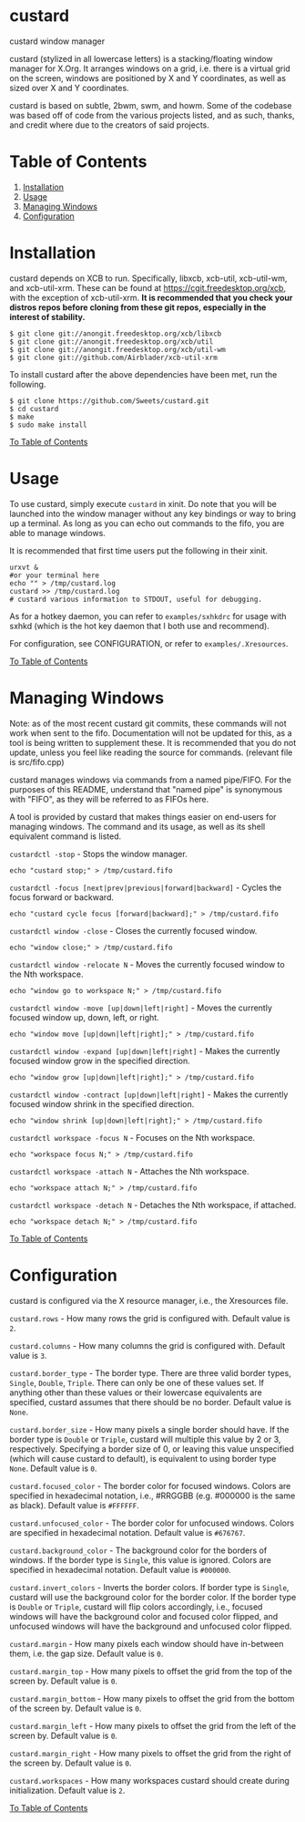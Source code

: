 # custard
custard window manager

custard (stylized in all lowercase letters) is a stacking/floating window manager for X.Org. It arranges windows on a grid, i.e. there is a virtual grid on the screen, windows are positioned by X and Y coordinates, as well as sized over X and Y coordinates.

custard is based on subtle, 2bwm, swm, and howm. Some of the codebase was based off of code from the various projects listed, and as such, thanks, and credit where due to the creators of said projects.

# Table of Contents

1. [Installation](#installation)
2. [Usage](#usage)
3. [Managing Windows](#managing-windows)
4. [Configuration](#configuration)

# Installation

custard depends on XCB to run. Specifically, libxcb, xcb-util, xcb-util-wm, and xcb-util-xrm. These can be found at https://cgit.freedesktop.org/xcb, with the exception of xcb-util-xrm. **It is recommended that you check your distros repos before cloning from these git repos, especially in the interest of stability.**

```
$ git clone git://anongit.freedesktop.org/xcb/libxcb
$ git clone git://anongit.freedesktop.org/xcb/util
$ git clone git://anongit.freedesktop.org/xcb/util-wm
$ git clone git://github.com/Airblader/xcb-util-xrm
```

To install custard after the above dependencies have been met, run the following.

```
$ git clone https://github.com/Sweets/custard.git
$ cd custard
$ make
$ sudo make install
```

[To Table of Contents](#table-of-contents)

# Usage

To use custard, simply execute `custard` in xinit. Do note that you will be launched into the window manager without any key bindings or way to bring up a terminal. As long as you can echo out commands to the fifo, you are able to manage windows.

It is recommended that first time users put the following in their xinit.

```
urxvt &
#or your terminal here
echo "" > /tmp/custard.log
custard >> /tmp/custard.log
# custard various information to STDOUT, useful for debugging.
```

As for a hotkey daemon, you can refer to `examples/sxhkdrc` for usage with sxhkd (which is the hot key daemon that I both use and recommend).

For configuration, see CONFIGURATION, or refer to `examples/.Xresources`.

[To Table of Contents](#table-of-contents)

# Managing Windows

Note: as of the most recent custard git commits, these commands will not work when sent to the fifo. Documentation will not be updated for this, as a tool is being written to supplement these. It is recommended that you do not update, unless you feel like reading the source for commands. (relevant file is src/fifo.cpp)

custard manages windows via commands from a named pipe/FIFO. For the purposes of this README, understand that "named pipe" is synonymous with "FIFO", as they will be referred to as FIFOs here.

A tool is provided by custard that makes things easier on end-users for managing windows. The command and its usage, as well as its shell equivalent command is listed.

`custardctl -stop` - Stops the window manager.

`echo "custard stop;" > /tmp/custard.fifo`



`custardctl -focus [next|prev|previous|forward|backward]` - Cycles the focus forward or backward.

`echo "custard cycle focus [forward|backward];" > /tmp/custard.fifo`



`custardctl window -close` - Closes the currently focused window.

`echo "window close;" > /tmp/custard.fifo`



`custardctl window -relocate N` - Moves the currently focused window to the Nth workspace.

`echo "window go to workspace N;" > /tmp/custard.fifo`



`custardctl window -move [up|down|left|right]` - Moves the currently focused window up, down, left, or right.

`echo "window move [up|down|left|right];" > /tmp/custard.fifo`



`custardctl window -expand [up|down|left|right]` - Makes the currently focused window grow in the specified direction.

`echo "window grow [up|down|left|right];" > /tmp/custard.fifo`



`custardctl window -contract [up|down|left|right]` - Makes the currently focused window shrink in the specified direction.

`echo "window shrink [up|down|left|right];" > /tmp/custard.fifo`



`custardctl workspace -focus N` - Focuses on the Nth workspace.

`echo "workspace focus N;" > /tmp/custard.fifo`



`custardctl workspace -attach N` - Attaches the Nth workspace.

`echo "workspace attach N;" > /tmp/custard.fifo`



`custardctl workspace -detach N` - Detaches the Nth workspace, if attached.

`echo "workspace detach N;" > /tmp/custard.fifo`

[To Table of Contents](#table-of-contents)

# Configuration

custard is configured via the X resource manager, i.e., the Xresources file.

`custard.rows` - How many rows the grid is configured with. Default value is `2`.

`custard.columns` - How many columns the grid is configured with. Default value is `3`.

`custard.border_type` - The border type. There are three valid border types, `Single`, `Double`, `Triple`. There can only be one of these values set. If anything other than these values or their lowercase equivalents are specified, custard assumes that there should be no border. Default value is `None`.

`custard.border_size` - How many pixels a single border should have. If the border type is `Double` or `Triple`, custard will multiple this value by 2 or 3, respectively. Specifying a border size of 0, or leaving this value unspecified (which will cause custard to default), is equivalent to using border type `None`. Default value is `0`.

`custard.focused_color` - The border color for focused windows. Colors are specified in hexadecimal notation, i.e., #RRGGBB (e.g. #000000 is the same as black). Default value is `#FFFFFF`.

`custard.unfocused_color` - The border color for unfocused windows. Colors are specified in hexadecimal notation. Default value is `#676767`.

`custard.background_color` - The background color for the borders of windows. If the border type is `Single`, this value is ignored. Colors are specified in hexadecimal notation. Default value is `#000000`.

`custard.invert_colors` - Inverts the border colors. If border type is `Single`, custard will use the background color for the border color. If the border type is `Double` or `Triple`, custard will flip colors accordingly, i.e., focused windows will have the background color and focused color flipped,  and unfocused windows will have the background and unfocused color flipped.

`custard.margin` - How many pixels each window should have in-between them, i.e. the gap size. Default value is `0`.

`custard.margin_top` - How many pixels to offset the grid from the top of the screen by. Default value is `0`.

`custard.margin_bottom` - How many pixels to offset the grid from the bottom of the screen by. Default value is `0`.

`custard.margin_left` - How many pixels to offset the grid from the left of the screen by. Default value is `0`.

`custard.margin_right` - How many pixels to offset the grid from the right of the screen by. Default value is `0`.

`custard.workspaces` - How many workspaces custard should create during initialization. Default value is `2`.

[To Table of Contents](#table-of-contents)
